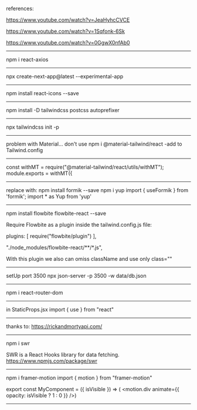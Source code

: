 references: 

https://www.youtube.com/watch?v=JeaHyhcCVCE

https://www.youtube.com/watch?v=1Sqfonk-6Sk

https://www.youtube.com/watch?v=0GgwX0nfAb0

---
npm i react-axios

---
npx create-next-app@latest --experimental-app

---
npm install react-icons --save

---
npm install -D tailwindcss postcss autoprefixer

---
npx tailwindcss init -p

---
problem with Material... don't use
npm i @material-tailwind/react  -add to Tailwind.config

---
const withMT = require("@material-tailwind/react/utils/withMT");
module.exports = withMT({

---
replace with:
npm install formik --save
npm i yup
import { useFormik } from 'formik';
import * as Yup from 'yup'

---
npm install flowbite flowbite-react --save

Require Flowbite as a plugin inside the tailwind.config.js
file:

plugins: [
  require("flowbite/plugin")
  ],

"./node_modules/flowbite-react/**/*.js",

With this plugin we also can omiss className and use only class=""

---
setUp port 3500
npx json-server -p 3500 -w data/db.json

---
npm i react-router-dom

---
in StaticProps.jsx
import { use } from "react"

---
thanks to: https://rickandmortyapi.com/

---
npm i swr

SWR is a React Hooks library for data fetching.
https://www.npmjs.com/package/swr

---
npm i framer-motion
import { motion } from "framer-motion"

export const MyComponent = ({ isVisible }) => (
    <motion.div animate={{ opacity: isVisible ? 1 : 0 }} />)

---